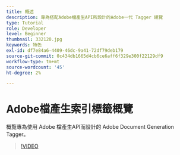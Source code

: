 ```yaml
---
title: 概述
description: 專為搭配Adobe檔產生API所設計的Adobe一代 Tagger 總覽
type: Tutorial
role: Developer
level: Beginner
thumbnail: 332120.jpg
keywords: 特色
exl-id: df7e84a6-4409-46dc-9a41-72df79deb179
source-git-commit: 0c434db1665d4cb6ce6aff6f329e300f22129df9
workflow-type: tm+mt
source-wordcount: '45'
ht-degree: 2%

---
```


# Adobe檔產生索引標籤概覽

概覽專為使用 Adobe 檔產生API而設計的 Adobe Document Generation Tagger。

>[!VIDEO](https://video.tv.adobe.com/v/332120?hidetitle=true)
